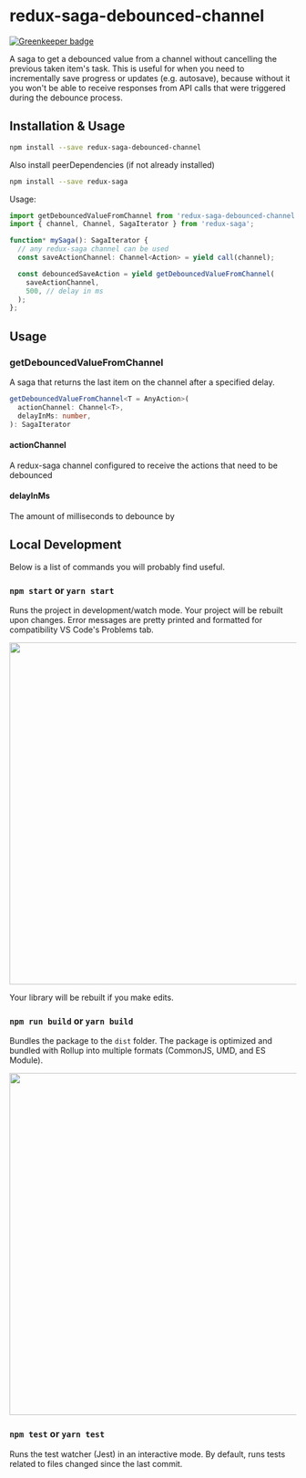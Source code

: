 # redux-saga-debounced-channel

[![Greenkeeper badge](https://badges.greenkeeper.io/di-ng/redux-saga-debounced-channel.svg)](https://greenkeeper.io/)

A saga to get a debounced value from a channel without cancelling the previous taken item's task. This is useful for when you need to incrementally save progress or updates (e.g. autosave), because without it you won't be able to receive responses from API calls that were triggered during the debounce process.

## Installation & Usage

```bash
npm install --save redux-saga-debounced-channel
```

Also install peerDependencies (if not already installed)

```bash
npm install --save redux-saga
```

Usage:

```ts
import getDebouncedValueFromChannel from 'redux-saga-debounced-channel';
import { channel, Channel, SagaIterator } from 'redux-saga';

function* mySaga(): SagaIterator {
  // any redux-saga channel can be used
  const saveActionChannel: Channel<Action> = yield call(channel);

  const debouncedSaveAction = yield getDebouncedValueFromChannel(
    saveActionChannel,
    500, // delay in ms
  );
};
```

## Usage

### getDebouncedValueFromChannel

A saga that returns the last item on the channel after a specified delay.

```ts
getDebouncedValueFromChannel<T = AnyAction>(
  actionChannel: Channel<T>,
  delayInMs: number,
): SagaIterator
```

#### actionChannel

A redux-saga channel configured to receive the actions that need to be debounced

#### delayInMs

The amount of milliseconds to debounce by

## Local Development

Below is a list of commands you will probably find useful.

### `npm start` or `yarn start`

Runs the project in development/watch mode. Your project will be rebuilt upon changes. Error messages are pretty printed and formatted for compatibility VS Code's Problems tab.

<img src="https://user-images.githubusercontent.com/4060187/52168303-574d3a00-26f6-11e9-9f3b-71dbec9ebfcb.gif" width="600" />

Your library will be rebuilt if you make edits.

### `npm run build` or `yarn build`

Bundles the package to the `dist` folder.
The package is optimized and bundled with Rollup into multiple formats (CommonJS, UMD, and ES Module).

<img src="https://user-images.githubusercontent.com/4060187/52168322-a98e5b00-26f6-11e9-8cf6-222d716b75ef.gif" width="600" />

### `npm test` or `yarn test`

Runs the test watcher (Jest) in an interactive mode.
By default, runs tests related to files changed since the last commit.
